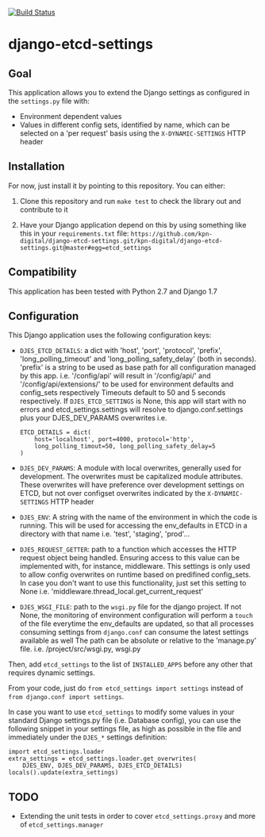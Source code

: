 [![Build Status](https://travis-ci.org/kpn-digital/django-etcd-settings.svg?branch=master)](https://travis-ci.org/kpn-digital/django-etcd-settings)

# django-etcd-settings

## Goal

This application allows you to extend the Django settings as configured in the
`settings.py` file with:

* Environment dependent values
* Values in different config sets, identified by name, which can be selected on
  a 'per request' basis using the `X-DYNAMIC-SETTINGS` HTTP header

## Installation

For now, just install it by pointing to this repository. You can either:

1. Clone this repository and run `make test` to check the library out and
   contribute to it

2. Have your Django application depend on this by using something like this in
   your `requirements.txt` file:
   `https://github.com/kpn-digital/django-etcd-settings.git/kpn-digital/django-etcd-settings.git@master#egg=etcd_settings`


## Compatibility

This application has been tested with Python 2.7 and Django 1.7

## Configuration

This Django application uses the following configuration keys:

* `DJES_ETCD_DETAILS`: a dict with 'host', 'port', 'protocol', 'prefix',
    'long_polling_timeout' and 'long_polling_safety_delay' (both in seconds).
    'prefix' is a string to be used as base path for all configuration
    managed by this app.
    i.e. '/config/api' will result in '/config/api/<ENV>' and
    '/config/api/extensions/' to be used for environment defaults and
    config_sets respectively
    Timeouts default to 50 and 5 seconds respectively.
    If `DJES_ETCD_SETTINGS` is None, this app will start with no errors and
    etcd_settings.settings will resolve to django.conf.settings plus your
    DJES_DEV_PARAMS overwrites
    i.e.
    ```
    ETCD_DETAILS = dict(
        host='localhost', port=4000, protocol='http',
        long_polling_timout=50, long_polling_safety_delay=5
    )
    ```

* `DJES_DEV_PARAMS`: A module with local overwrites, generally used for
    development. The overwrites must be capitalized module attributes.
    These overwrites will have preference over development settings on ETCD,
    but not over configset overwrites indicated by the `X-DYNAMIC-SETTINGS`
    HTTP header

* `DJES_ENV`: A string with the name of the environment in which the code is
    running. This will be used for accessing the env_defaults in
    ETCD in a directory with that name
    i.e. 'test', 'staging', 'prod'...

* `DJES_REQUEST_GETTER`: path to a function which accesses the HTTP request
    object being handled. Ensuring access to this value can be implemented
    with, for instance, middleware. This settings is only used to allow
    config overwrites on runtime based on predifined config_sets. In case you
    don't want to use this functionality, just set this setting to None
    i.e. 'middleware.thread_local.get_current_request'

* `DJES_WSGI_FILE`: path to the `wsgi.py` file for the django
    project. If not None, the monitoring of environment configuration will
    perform a `touch` of the file everytime the env_defaults are updated, so
    that all processes consuming settings from `django.conf` can consume the
    latest settings available as well
    The path can be absolute or relative to the 'manage.py' file.
    i.e. /project/src/wsgi.py, wsgi.py

Then, add `etcd_settings` to the list of `INSTALLED_APPS` before any other that
requires dynamic settings.

From your code, just do `from etcd_settings import settings` instead of `from
django.conf import settings`.

In case you want to use `etcd_settings` to modify some values in your standard
Django settings.py file (i.e. Database config), you can use the following
snippet in your settings file, as high as possible in the file and immediately
under the `DJES_*` settings definition:

```
import etcd_settings.loader
extra_settings = etcd_settings.loader.get_overwrites(
    DJES_ENV, DJES_DEV_PARAMS, DJES_ETCD_DETAILS)
locals().update(extra_settings)
```

## TODO

* Extending the unit tests in order to cover `etcd_settings.proxy` and more of
  `etcd_settings.manager`
